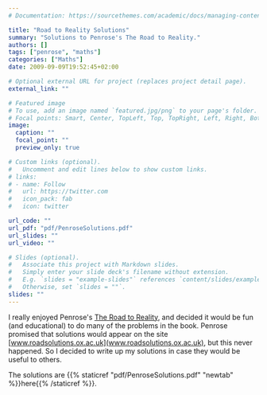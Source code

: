 ```yaml
---
# Documentation: https://sourcethemes.com/academic/docs/managing-content/

title: "Road to Reality Solutions"
summary: "Solutions to Penrose's The Road to Reality."
authors: []
tags: ["penrose", "maths"]
categories: ["Maths"]
date: 2009-09-09T19:52:45+02:00

# Optional external URL for project (replaces project detail page).
external_link: ""

# Featured image
# To use, add an image named `featured.jpg/png` to your page's folder.
# Focal points: Smart, Center, TopLeft, Top, TopRight, Left, Right, BottomLeft, Bottom, BottomRight.
image: 
  caption: ""
  focal_point: ""
  preview_only: true

# Custom links (optional).
#   Uncomment and edit lines below to show custom links.
# links:
# - name: Follow
#   url: https://twitter.com
#   icon_pack: fab
#   icon: twitter

url_code: ""
url_pdf: "pdf/PenroseSolutions.pdf"
url_slides: ""
url_video: ""

# Slides (optional).
#   Associate this project with Markdown slides.
#   Simply enter your slide deck's filename without extension.
#   E.g. `slides = "example-slides"` references `content/slides/example-slides.md`.
#   Otherwise, set `slides = ""`.
slides: ""
---
```


I really enjoyed Penrose's [The Road to Reality](https://en.wikipedia.org/wiki/The_Road_to_Reality), and decided it would be fun (and educational) to do many of the problems in the book. Penrose promised that solutions would appear on the site [www.roadsolutions.ox.ac.uk](www.roadsolutions.ox.ac.uk), but this never happened. So I decided to write up my solutions in case they would be useful to others. 

The solutions are {{% staticref "pdf/PenroseSolutions.pdf" "newtab" %}}here{{% /staticref %}}.

